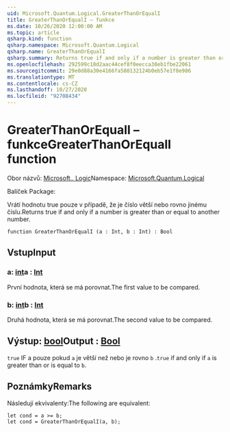 ```yaml
---
uid: Microsoft.Quantum.Logical.GreaterThanOrEqualI
title: GreaterThanOrEqualI – funkce
ms.date: 10/26/2020 12:00:00 AM
ms.topic: article
qsharp.kind: function
qsharp.namespace: Microsoft.Quantum.Logical
qsharp.name: GreaterThanOrEqualI
qsharp.summary: Returns true if and only if a number is greater than or equal to another number.
ms.openlocfilehash: 292599c18d2aac44cef8f0eecca38eb1fbe22061
ms.sourcegitcommit: 29e0d88a30e4166fa580132124b0eb57e1f0e986
ms.translationtype: MT
ms.contentlocale: cs-CZ
ms.lasthandoff: 10/27/2020
ms.locfileid: "92708434"
---
```

# <a name="greaterthanorequali-function"></a><span data-ttu-id="2b1bb-102">GreaterThanOrEqualI – funkce</span><span class="sxs-lookup"><span data-stu-id="2b1bb-102">GreaterThanOrEqualI function</span></span>

<span data-ttu-id="2b1bb-103">Obor názvů: [Microsoft.. Logic](xref:Microsoft.Quantum.Logical)</span><span class="sxs-lookup"><span data-stu-id="2b1bb-103">Namespace: [Microsoft.Quantum.Logical](xref:Microsoft.Quantum.Logical)</span></span>

<span data-ttu-id="2b1bb-104">Balíček [](https://nuget.org/packages/)</span><span class="sxs-lookup"><span data-stu-id="2b1bb-104">Package: [](https://nuget.org/packages/)</span></span>


<span data-ttu-id="2b1bb-105">Vrátí hodnotu true pouze v případě, že je číslo větší nebo rovno jinému číslu.</span><span class="sxs-lookup"><span data-stu-id="2b1bb-105">Returns true if and only if a number is greater than or equal to another number.</span></span>

```qsharp
function GreaterThanOrEqualI (a : Int, b : Int) : Bool
```


## <a name="input"></a><span data-ttu-id="2b1bb-106">Vstup</span><span class="sxs-lookup"><span data-stu-id="2b1bb-106">Input</span></span>

### <a name="a--int"></a><span data-ttu-id="2b1bb-107">a: [int](xref:microsoft.quantum.lang-ref.int)</span><span class="sxs-lookup"><span data-stu-id="2b1bb-107">a : [Int](xref:microsoft.quantum.lang-ref.int)</span></span>

<span data-ttu-id="2b1bb-108">První hodnota, která se má porovnat.</span><span class="sxs-lookup"><span data-stu-id="2b1bb-108">The first value to be compared.</span></span>


### <a name="b--int"></a><span data-ttu-id="2b1bb-109">b: [int](xref:microsoft.quantum.lang-ref.int)</span><span class="sxs-lookup"><span data-stu-id="2b1bb-109">b : [Int](xref:microsoft.quantum.lang-ref.int)</span></span>

<span data-ttu-id="2b1bb-110">Druhá hodnota, která se má porovnat.</span><span class="sxs-lookup"><span data-stu-id="2b1bb-110">The second value to be compared.</span></span>



## <a name="output--bool"></a><span data-ttu-id="2b1bb-111">Výstup: [bool](xref:microsoft.quantum.lang-ref.bool)</span><span class="sxs-lookup"><span data-stu-id="2b1bb-111">Output : [Bool](xref:microsoft.quantum.lang-ref.bool)</span></span>

<span data-ttu-id="2b1bb-112">`true` IF a pouze pokud `a` je větší než nebo je rovno `b` .</span><span class="sxs-lookup"><span data-stu-id="2b1bb-112">`true` if and only if `a` is greater than or is equal to `b`.</span></span>

## <a name="remarks"></a><span data-ttu-id="2b1bb-113">Poznámky</span><span class="sxs-lookup"><span data-stu-id="2b1bb-113">Remarks</span></span>

<span data-ttu-id="2b1bb-114">Následují ekvivalenty:</span><span class="sxs-lookup"><span data-stu-id="2b1bb-114">The following are equivalent:</span></span>

```Q#
let cond = a >= b;
let cond = GreaterThanOrEqualI(a, b);
```